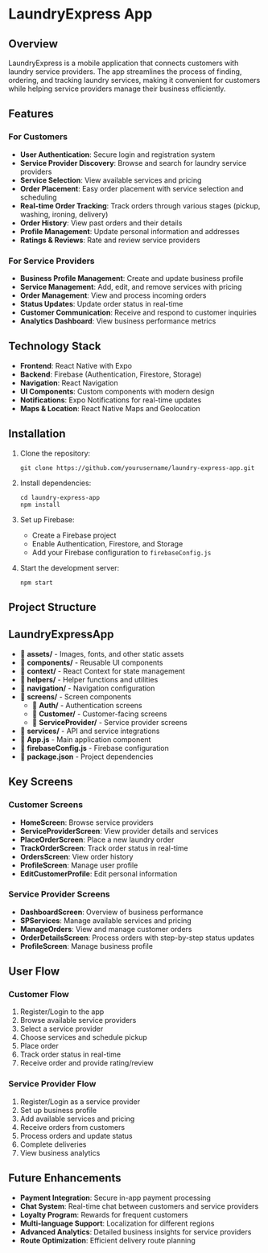 # LaundryExpress App

## Overview

LaundryExpress is a mobile application that connects customers with laundry service providers. The app streamlines the process of finding, ordering, and tracking laundry services, making it convenient for customers while helping service providers manage their business efficiently.

## Features

### For Customers

- **User Authentication**: Secure login and registration system
- **Service Provider Discovery**: Browse and search for laundry service providers
- **Service Selection**: View available services and pricing
- **Order Placement**: Easy order placement with service selection and scheduling
- **Real-time Order Tracking**: Track orders through various stages (pickup, washing, ironing, delivery)
- **Order History**: View past orders and their details
- **Profile Management**: Update personal information and addresses
- **Ratings & Reviews**: Rate and review service providers

### For Service Providers

- **Business Profile Management**: Create and update business profile
- **Service Management**: Add, edit, and remove services with pricing
- **Order Management**: View and process incoming orders
- **Status Updates**: Update order status in real-time
- **Customer Communication**: Receive and respond to customer inquiries
- **Analytics Dashboard**: View business performance metrics

## Technology Stack

- **Frontend**: React Native with Expo
- **Backend**: Firebase (Authentication, Firestore, Storage)
- **Navigation**: React Navigation
- **UI Components**: Custom components with modern design
- **Notifications**: Expo Notifications for real-time updates
- **Maps & Location**: React Native Maps and Geolocation

## Installation

1. Clone the repository:
   ```
   git clone https://github.com/yourusername/laundry-express-app.git
   ```

2. Install dependencies:
   ```
   cd laundry-express-app
   npm install
   ```

3. Set up Firebase:
   - Create a Firebase project
   - Enable Authentication, Firestore, and Storage
   - Add your Firebase configuration to `firebaseConfig.js`

4. Start the development server:
   ```
   npm start
   ```

## Project Structure
<h2>LaundryExpressApp</h2>
    <ul>
        <li>📁 <strong>assets/</strong> - Images, fonts, and other static assets</li>
        <li>📁 <strong>components/</strong> - Reusable UI components</li>
        <li>📁 <strong>context/</strong> - React Context for state management</li>
        <li>📁 <strong>helpers/</strong> - Helper functions and utilities</li>
        <li>📁 <strong>navigation/</strong> - Navigation configuration</li>
        <li>📁 <strong>screens/</strong> - Screen components
            <ul>
                <li>📁 <strong>Auth/</strong> - Authentication screens</li>
                <li>📁 <strong>Customer/</strong> - Customer-facing screens</li>
                <li>📁 <strong>ServiceProvider/</strong> - Service provider screens</li>
            </ul>
        </li>
        <li>📁 <strong>services/</strong> - API and service integrations</li>
        <li>📄 <strong>App.js</strong> - Main application component</li>
        <li>📄 <strong>firebaseConfig.js</strong> - Firebase configuration</li>
        <li>📄 <strong>package.json</strong> - Project dependencies</li>
    </ul>


## Key Screens

### Customer Screens

- **HomeScreen**: Browse service providers
- **ServiceProviderScreen**: View provider details and services
- **PlaceOrderScreen**: Place a new laundry order
- **TrackOrderScreen**: Track order status in real-time
- **OrdersScreen**: View order history
- **ProfileScreen**: Manage user profile
- **EditCustomerProfile**: Edit personal information

### Service Provider Screens

- **DashboardScreen**: Overview of business performance
- **SPServices**: Manage available services and pricing
- **ManageOrders**: View and manage customer orders
- **OrderDetailsScreen**: Process orders with step-by-step status updates
- **ProfileScreen**: Manage business profile

## User Flow

### Customer Flow

1. Register/Login to the app
2. Browse available service providers
3. Select a service provider
4. Choose services and schedule pickup
5. Place order
6. Track order status in real-time
7. Receive order and provide rating/review

### Service Provider Flow

1. Register/Login as a service provider
2. Set up business profile
3. Add available services and pricing
4. Receive orders from customers
5. Process orders and update status
6. Complete deliveries
7. View business analytics

## Future Enhancements

- **Payment Integration**: Secure in-app payment processing
- **Chat System**: Real-time chat between customers and service providers
- **Loyalty Program**: Rewards for frequent customers
- **Multi-language Support**: Localization for different regions
- **Advanced Analytics**: Detailed business insights for service providers
- **Route Optimization**: Efficient delivery route planning


